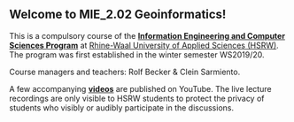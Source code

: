 ## Welcome to MIE_2.02 Geoinformatics!

This is a compulsory course of the [**Information Engineering and Computer Sciences Program**](https://www.hochschule-rhein-waal.de/en/faculties/communication-and-environment/degree-programmes/master-degree-programmes/information) at [Rhine-Waal University of Applied Sciences (HSRW)](https://www.hsrw.eu/). The program was first established in the winter semester WS2019/20. 

Course managers and teachers: Rolf Becker & Clein Sarmiento.

A few accompanying [**videos**](https://www.youtube.com/playlist?list=PLfPRKnDMauJ8rNQF-nryd1ZzJ9Fz_Wgfc) are published on YouTube. The live lecture recordings are only visible to HSRW students to protect the privacy of students who visibly or audibly participate in the discussions.


